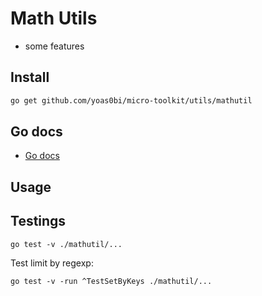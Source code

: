 # Math Utils

- some features

## Install

```bash
go get github.com/yoas0bi/micro-toolkit/utils/mathutil
```

## Go docs

- [Go docs](https://pkg.go.dev/github.com/yoas0bi/micro-toolkit/utils/mathutil)

## Usage


## Testings

```shell
go test -v ./mathutil/...
```

Test limit by regexp:

```shell
go test -v -run ^TestSetByKeys ./mathutil/...
```
